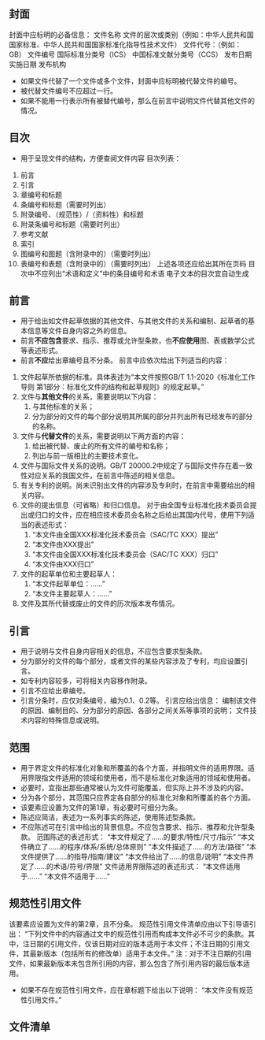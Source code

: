 ## 封面
封面中应标明的必备信息：
	文件名称
	文件的层次或类别（例如：中华人民共和国国家标准、中华人民共和国国家标准化指导性技术文件）
	文件代号：（例如：GB）
	文件编号
	国际标准分类号（ICS）
	中国标准文献分类号（CCS）
	发布日期
	实施日期
	发布机构
- 如果文件代替了一个文件或多个文件，封面中应标明被代替文件的编号。
- 被代替文件编号不应超过一行。
- 如果不能用一行表示所有被替代编号，那么在前言中说明文件代替其他文件的情况。
## 目次
- 用于呈现文件的结构，方便查阅文件内容
目次列表：
1. 前言
2. 引言
3. 章编号和标题
4. 条编号和标题（需要时列出）
5. 附录编号、（规范性）/（资料性）和标题
6. 附录条编号和标题（需要时列出）
7. 参考文献
8. 索引
9. 图编号和图题（含附录中的）（需要时列出）
10. 表编号和表题（含附录中的）（需要时列出）
上述各项还应给出其所在页码
目次中不应列出“术语和定义”中的条目编号和术语
电子文本的目次宜自动生成
## 前言
- 用于给出如文件起草依据的其他文件、与其他文件的关系和编制、起草者的基本信息等文件自身内容之外的信息。
- 前言**不应包含**要求、指示、推荐或允许型条款，也**不应使用**图、表或数学公式等表述形式。
- 前言**不应**给出章编号且不分条。
前言中应依次给出下列适当的内容：
1. 文件起草所依据的标准。具体表述为“本文件按照GB/T 1.1-2020《标准化工作导则 第1部分：标准化文件的结构和起草规则》的规定起草。”
2. 文件与**其他文件**的关系，需要说明以下内容：
	1. 与其他标准的关系；
	2. 分为部分的文件的每个部分说明其所属的部分并列出所有已经发布的部分的名称。
3. 文件与**代替文件**的关系，需要说明以下两方面的内容：
	1. 给出被代替、废止的所有文件的编号和名称；
	2. 列出与前一版相比的主要技术变化。
4. 文件与国际文件关系的说明。GB/T 20000.2中规定了与国际文件存在着一致性对应关系的我国文件，在前言中陈述的相关信息。
5. 有关专利的说明。尚未识别出文件的内容涉及专利时，在前言中需要给出的相关内容。
6. 文件的提出信息（可省略）和归口信息。
	对于由全国专业标准化技术委员会提出或归口的文件，应在相应技术委员会名称之后给出其国内代号，使用下列适当的表述形式：
	1. “本文件由全国XXX标准化技术委员会（SAC/TC XXX）提出”
	2. “本文件由XXX提出”
	3. “本文件由全国XXX标准化技术委员会（SAC/TC XXX）归口”
	4. “本文件由XXX归口”
7. 文件的起草单位和主要起草人：
	1. “本文件起草单位：……”
	2. “本文件主要起草人：……”
8. 文件及其所代替或废止的文件的历次版本发布情况。
## 引言
- 用于说明与文件自身内容相关的信息，不应包含要求型条款。
- 分为部分的文件的每个部分，或者文件的某些内容涉及了专利，均应设置引言。
- 如专利内容较多，可将相关内容移作附录。
- 引言不应给出章编号。
- 引言分条时，应仅对条编号，编为0.1、0.2等。
引言应给出信息：
	编制该文件的原因、编制目的、分为部分的原因、各部分之间关系等事项的说明；
	文件技术内容的特殊信息或说明。
## 范围
- 用于界定文件的标准化对象和所覆盖的各个方面，并指明文件的适用界限。适用界限指文件适用的领域和使用者，而不是标准化对象适用的领域和使用者。
- 必要时，宜指出那些通常被认为文件可能覆盖，但实际上并不涉及的内容。
- 分为各个部分，其范围只应界定各自部分的标准化对象和所覆盖的各个方面。
- 该要素应设置为文件的第1章，有必要时可细分为条。
- 陈述应简洁，表述为一系列事实的陈述，使用陈述型条款。
- 不应陈述可在引言中给出的背景信息。不应包含要求、指示、推荐和允许型条款。
范围陈述的表述形式：
	“本文件规定了……的要求/特性/尺寸/指示”
	“本文件确立了……的程序/体系/系统/总体原则”
	“本文件描述了……的方法/路径”
	“本文件提供了……的指导/指南/建议”
	“本文件给出了……的信息/说明”
	“本文件界定了……的术语/符号/界限”
文件适用界限陈述的表述形式：
	“本文件适用于……”
	“本文件不适用于……”
## 规范性引用文件
该要素应设置为文件的第2章，且不分条。
规范性引用文件清单应由以下引导语引出：
	“下列文件中的内容通过文中的规范性引用而构成本文件必不可少的条款。其中，注日期的引用文件，仅该日期对应的版本适用于本文件；不注日期的引用文件，其最新版本（包括所有的修改单）适用于本文件。”
注：对于不注日期的引用文件，如果最新版本未包含所引用的内容，那么包含了所引用内容的最后版本适用。
- 如果不存在规范性引用文件，应在章标题下给出以下说明：
	“本文件没有规范性引用文件。”
## 文件清单
